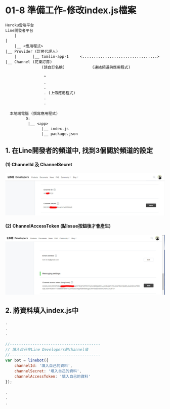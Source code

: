 # 01-8 準備工作-修改index.js檔案



```
Heroku雲端平台                                                      Line開發者平台
    |                                                                    |
    |__ <應用程式>                                                        |__ Provider (訂房代理人)
    |       |__ tomlin-app-1     <.................................>            |__ Channel (花東訂房)       
                (請自訂名稱)            (連結頻道與應用程式)                               

                 ^                
                 .
                 .
                 . (上傳應用程式)
                 .
                 .
      
  本地端電腦 (撰寫應用程式)
         D:
          |__ <app>
                |__ index.js
                |__ package.json
```



## 1. 在Line開發者的頻道中, 找到3個關於頻道的設定

#### (1) ChannelId 及 ChannelSecret
![GitHub Logo](/imgs/A1-6-1.jpg)

#### (2) ChannelAccessToken (點Issue按鈕後才會產生)
![GitHub Logo](/imgs/A1-6-2.jpg)

## 2. 將資料填入index.js中
``` js
.
.
.

//----------------------------------------
// 填入自己在Line Developers的channel值
//----------------------------------------
var bot = linebot({
    channelId: '填入自己的資料',
    channelSecret: '填入自己的資料',
    channelAccessToken: '填入自己的資料'
});

.
.
.
```
